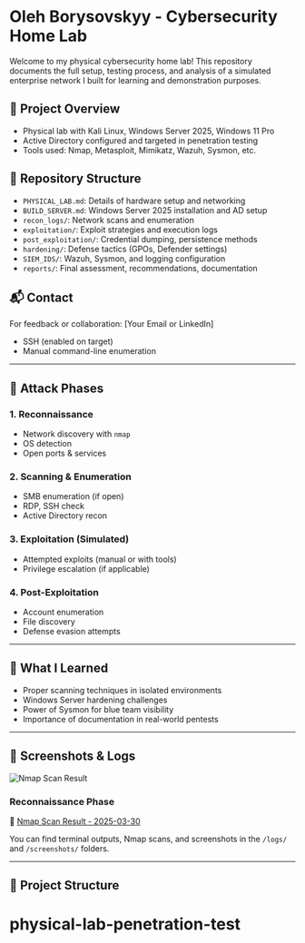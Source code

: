 # Oleh Borysovskyy - Cybersecurity Home Lab

Welcome to my physical cybersecurity home lab! This repository documents the full setup, testing process, and analysis of a simulated enterprise network I built for learning and demonstration purposes.

## 🔧 Project Overview

- Physical lab with Kali Linux, Windows Server 2025, Windows 11 Pro
- Active Directory configured and targeted in penetration testing
- Tools used: Nmap, Metasploit, Mimikatz, Wazuh, Sysmon, etc.

## 📁 Repository Structure

- `PHYSICAL_LAB.md`: Details of hardware setup and networking
- `BUILD_SERVER.md`: Windows Server 2025 installation and AD setup
- `recon_logs/`: Network scans and enumeration
- `exploitation/`: Exploit strategies and execution logs
- `post_exploitation/`: Credential dumping, persistence methods
- `hardening/`: Defense tactics (GPOs, Defender settings)
- `SIEM_IDS/`: Wazuh, Sysmon, and logging configuration
- `reports/`: Final assessment, recommendations, documentation

## 📬 Contact
For feedback or collaboration: [Your Email or LinkedIn]

- SSH (enabled on target)
- Manual command-line enumeration

---

## 🚀 Attack Phases

### 1. Reconnaissance
- Network discovery with `nmap`
- OS detection
- Open ports & services

### 2. Scanning & Enumeration
- SMB enumeration (if open)
- RDP, SSH check
- Active Directory recon

### 3. Exploitation (Simulated)
- Attempted exploits (manual or with tools)
- Privilege escalation (if applicable)

### 4. Post-Exploitation
- Account enumeration
- File discovery
- Defense evasion attempts

---

## 🧠 What I Learned

- Proper scanning techniques in isolated environments
- Windows Server hardening challenges
- Power of Sysmon for blue team visibility
- Importance of documentation in real-world pentests

---

## 📸 Screenshots & Logs
![Nmap Scan Result](recon/nmap_scan_kali_2025-03-30.png)

### Reconnaissance Phase

📄 [Nmap Scan Result - 2025-03-30](recon/nmap_scan_2025-03-30.txt)


You can find terminal outputs, Nmap scans, and screenshots in the `/logs/` and `/screenshots/` folders.

---

## 📁 Project Structure

# physical-lab-penetration-test
